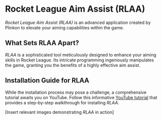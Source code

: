 # Rocket League Aim Assist (RLAA)

*Rocket League Aim Assist (RLAA)* is an advanced application created by Plinkon to elevate your aiming capabilities within the game.

## What Sets RLAA Apart?

*RLAA* is a sophisticated tool meticulously designed to enhance your aiming skills in Rocket League. Its intricate programming ingeniously manipulates the game, granting you the benefits of a highly effective aim assist.

## Installation Guide for RLAA

While the installation process may pose a challenge, a comprehensive tutorial awaits you on YouTube. Follow this informative [YouTube tutorial](https://youtube.com) that provides a step-by-step walkthrough for installing *RLAA*.

[Insert relevant images demonstrating *RLAA* in action]
